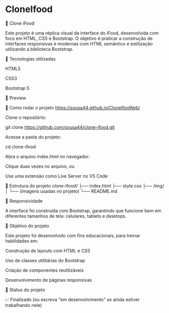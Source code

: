 ﻿# CloneIfood

 🍔 Clone iFood

Este projeto é uma réplica visual da interface do iFood, desenvolvida com foco em HTML, CSS e Bootstrap. O objetivo é praticar a construção de interfaces responsivas e modernas com HTML semântico e estilização utilizando a biblioteca Bootstrap.

🔧 Tecnologias utilizadas

HTML5

CSS3

Bootstrap 5

📸 Preview


🚀 Como rodar o projeto
https://sousa44.github.io/CloneIfooWeb/

Clone o repositório:

git clone https://github.com/sousa44/clone-ifood.git


Acesse a pasta do projeto:

cd clone-ifood


Abra o arquivo index.html no navegador:

Clique duas vezes no arquivo, ou

Use uma extensão como Live Server no VS Code

📁 Estrutura do projeto
clone-ifood/
├── index.html
├── style.css
├── /img/
│   └── (imagens usadas no projeto)
└── README.md

📱 Responsividade

A interface foi construída com Bootstrap, garantindo que funcione bem em diferentes tamanhos de tela: celulares, tablets e desktops.

🎯 Objetivo do projeto

Este projeto foi desenvolvido com fins educacionais, para treinar habilidades em:

Construção de layouts com HTML e CSS

Uso de classes utilitárias do Bootstrap

Criação de componentes reutilizáveis

Desenvolvimento de páginas responsivas

📌 Status do projeto

✅ Finalizado (ou escreva "em desenvolvimento" se ainda estiver trabalhando nele)




